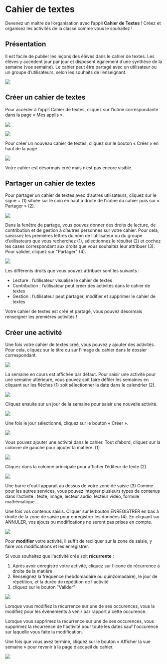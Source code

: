 # Cahier de textes

Devenez un maître de l’organisation avec l’appli **Cahier de Textes** ! Créez et organisez les activités de la classe comme vous le souhaitez !

## Présentation

Il est facile de publier les leçons des élèves dans le cahier de textes. Les élèves y accèdent jour par jour et disposent également d’une synthèse de la semaine \(vue semaine\). Le cahier peut être partagé avec un utilisateur ou un groupe d’utilisateurs, selon les souhaits de l’enseignant.

![](.gitbook/assets/vu-semaine_vierge%20%283%29.png)

## Créer un cahier de textes

Pour accéder à l’appli Cahier de textes, cliquez sur l’icône correspondante dans la page « Mes applis ».

![](.gitbook/assets/cahier-de-textes%20%283%29%20%284%29.png)

![](.gitbook/assets/cahier-de-texte-2%20%282%29%20%285%29.png)

Pour créer un nouveau cahier de textes, cliquez sur le bouton « Créer » en haut de la page.

![](.gitbook/assets/image%20%2831%29.png)

Votre cahier est désormais créé mais n’est pas encore visible.

## Partager un cahier de textes

Pour partager un cahier de textes avec d’autres utilisateurs, cliquez sur le signe + \(1\) située sur le coin en haut à droite de l'icône du cahier puis sur « Partager » \(2\).

![](.gitbook/assets/image%20%2821%29.png)

Dans la fenêtre de partage, vous pouvez donner des droits de lecture, de contribution et de gestion à d’autres personnes sur votre cahier. Pour cela, saisissez les premières lettres du nom de l’utilisateur ou du groupe d’utilisateurs que vous recherchez \(1\), sélectionnez le résultat \(2\) et cochez les cases correspondant aux droits que vous souhaitez leur attribuer \(3\). Pour valider, cliquez sur "Partager" \(4\).

![](.gitbook/assets/2018-08-23_10h17_05%20%282%29%20%284%29.png)

Les différents droits que vous pouvez attribuer sont les suivants :

* Lecture : l’utilisateur visualise le cahier de textes
* Contribution : l’utilisateur peut créer des activités dans le cahier de textes
* Gestion : l’utilisateur peut partager, modifier et supprimer le cahier de textes

Votre cahier de textes est créé et partagé, vous pouvez désormais renseigner les premières activités !

## Créer une activité

Une fois votre cahier de textes créé, vous pouvez y ajouter des activités. Pour cela, cliquez sur le titre ou sur l'image du cahier dans le dossier correspondant.

![](.gitbook/assets/image%20%2830%29.png)

La semaine en cours est affichée par défaut. Pour saisir une activité pour une semaine ultérieure, vous pouvez soit faire défiler les semaines en cliquant sur les flèches \(1\) soit sélectionner la date dans le calendrier \(2\).

![](.gitbook/assets/creeractivit_selectionsemaine%20%282%29%20%281%29.png)

Cliquez ensuite sur un jour de la semaine pour saisir une nouvelle activité.

![](.gitbook/assets/creeractivit_selectionjour-1-1%20%283%29.png)

Une fois le jour sélectionné, cliquez sur le bouton « Créer ».

![](.gitbook/assets/btn-creer.png)

Vous pouvez ajouter une activité dans le cahier. Tout d’abord, cliquez sur la colonne de gauche pour ajouter la matière. \(1\)

![](.gitbook/assets/matiere2.png)

Cliquez dans la colonne principale pour afficher l’éditeur de texte \(2\).

![](.gitbook/assets/editeur2cdt.png)

Une barre d'outil apparait au dessus de votre zone de saisie \(3\) Comme pour les autres services, vous pouvez intégrer plusieurs types de contenus dans l’activité : texte, image, lecteur audio, lecteur vidéo, formule mathématique…

Une fois vos contenus saisis. Cliquer sur le bouton ENREGISTRER en bas à droite de la zone de saisie pour enregistrer les données \(4\). En cliquant sur ANNULER, vos ajouts ou modifications ne seront pas prises en compte.

![](.gitbook/assets/enregistreractivit-cdt1d.png)

Pour **modifier** votre activité, il suffit de recliquer sur la zone de saisie, y faire vos modifications et les enregistrer.

Si vous souhaitez que l'activité créé soit **récurrente** :

1. Après avoir enregistré votre activité, cliquez sur l'icone de récurrence à droite de la matière
2. Renseignez la fréquence \(hebdomadaire ou quinzomadaire\), le jour de répétition, et la durée de répétition de l'activité
3. cliquez sur le bouton "Valider"

![](.gitbook/assets/recurrence-cdt1d.png)

Lorsque vous modifiez la récurrence sur une de ses occurences, vous la modifiez pour les évènements à venir par rapport à cette occurence.

Lorsque vous supprimez la récurrence sur une de ses occurences, vous supprimez la récurrence de l'activité pour toute les dates sauf l'occurence sur laquelle vous faite la modification.

Une fois que vous avez terminé, cliquez sur le bouton « Afficher la vue semaine » pour revenir à la page d’accueil du cahier.

![](.gitbook/assets/creeractivit_retourvuesemaine100%20%282%29%20%283%29.png)

